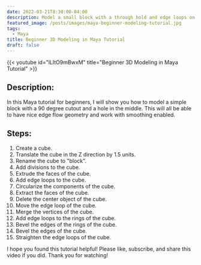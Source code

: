 ```yaml
---
date: 2022-03-21T8:30:00-04:00
description: Model a small block with a through hold and edge loops on the corners in Maya
featured_image: /posts/images/maya-beginner-modeling-tutorial.jpg
tags:
  - Maya
title: Beginner 3D Modeling in Maya Tutorial
draft: false
---
```


{{< youtube id="lLItO9mBwxM" title="Beginner 3D Modeling in Maya Tutorial" >}}

## Description:

In this Maya tutorial for beginners, I will show you how to model a simple block with a 90 degree cutout and a hole in the middle. This will all be able to have nice edge flow geometry and work with smoothing enabled.

## Steps:

1. Create a cube.
2. Translate the cube in the Z direction by 1.5 units.
3. Rename the cube to "block".
4. Add divisions to the cube.
5. Extrude the faces of the cube.
6. Add edge loops to the cube.
7. Circularize the components of the cube.
8. Extract the faces of the cube.
9. Delete the center object of the cube.
10. Move the edge loop of the cube.
11. Merge the vertices of the cube.
12. Add edge loops to the rings of the cube.
13. Bevel the edges of the rings of the cube.
14. Bevel the edges of the cube.
15. Straighten the edge loops of the cube.

I hope you found this tutorial helpful! Please like, subscribe, and share this video if you did. Thank you for watching!
